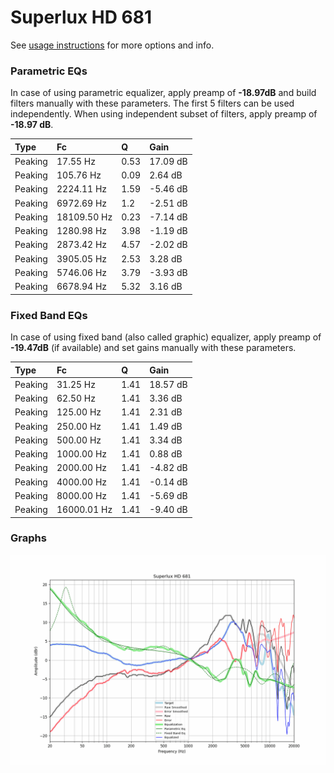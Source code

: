# Superlux HD 681
See [usage instructions](https://github.com/jaakkopasanen/AutoEq#usage) for more options and info.

### Parametric EQs
In case of using parametric equalizer, apply preamp of **-18.97dB** and build filters manually
with these parameters. The first 5 filters can be used independently.
When using independent subset of filters, apply preamp of **-18.97 dB**.

| Type    | Fc          |    Q | Gain     |
|:--------|:------------|:-----|:---------|
| Peaking | 17.55 Hz    | 0.53 | 17.09 dB |
| Peaking | 105.76 Hz   | 0.09 | 2.64 dB  |
| Peaking | 2224.11 Hz  | 1.59 | -5.46 dB |
| Peaking | 6972.69 Hz  | 1.2  | -2.51 dB |
| Peaking | 18109.50 Hz | 0.23 | -7.14 dB |
| Peaking | 1280.98 Hz  | 3.98 | -1.19 dB |
| Peaking | 2873.42 Hz  | 4.57 | -2.02 dB |
| Peaking | 3905.05 Hz  | 2.53 | 3.28 dB  |
| Peaking | 5746.06 Hz  | 3.79 | -3.93 dB |
| Peaking | 6678.94 Hz  | 5.32 | 3.16 dB  |

### Fixed Band EQs
In case of using fixed band (also called graphic) equalizer, apply preamp of **-19.47dB**
(if available) and set gains manually with these parameters.

| Type    | Fc          |    Q | Gain     |
|:--------|:------------|:-----|:---------|
| Peaking | 31.25 Hz    | 1.41 | 18.57 dB |
| Peaking | 62.50 Hz    | 1.41 | 3.36 dB  |
| Peaking | 125.00 Hz   | 1.41 | 2.31 dB  |
| Peaking | 250.00 Hz   | 1.41 | 1.49 dB  |
| Peaking | 500.00 Hz   | 1.41 | 3.34 dB  |
| Peaking | 1000.00 Hz  | 1.41 | 0.88 dB  |
| Peaking | 2000.00 Hz  | 1.41 | -4.82 dB |
| Peaking | 4000.00 Hz  | 1.41 | -0.14 dB |
| Peaking | 8000.00 Hz  | 1.41 | -5.69 dB |
| Peaking | 16000.01 Hz | 1.41 | -9.40 dB |

### Graphs
![](./Superlux%20HD%20681.png)